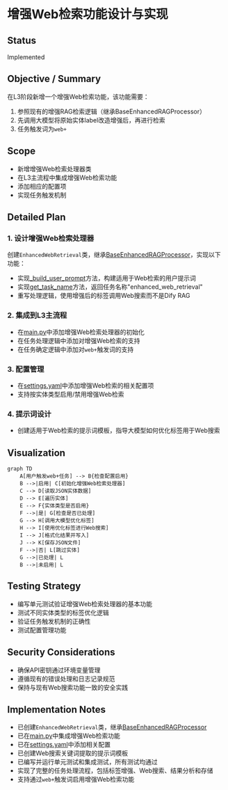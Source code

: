 # 增强Web检索功能设计与实现

## Status
Implemented

## Objective / Summary
在L3阶段新增一个增强Web检索功能，该功能需要：
1. 参照现有的增强RAG检索逻辑（继承BaseEnhancedRAGProcessor）
2. 先调用大模型将原始实体label改造增强后，再进行检索
3. 任务触发词为`web+`

## Scope
- 新增增强Web检索处理器类
- 在L3主流程中集成增强Web检索功能
- 添加相应的配置项
- 实现任务触发机制

## Detailed Plan
### 1. 设计增强Web检索处理器
创建`EnhancedWebRetrieval`类，继承[BaseEnhancedRAGProcessor](file:///F:/Github/Library-AI-demos/historical-image-deep-description/src/core/l3_context_interpretation/base_enhanced_rag_processor.py#L54-L121)，实现以下功能：
- 实现[_build_user_prompt](file:///F:/Github/Library-AI-demos/historical-image-deep-description/src/core/l3_context_interpretation/base_enhanced_rag_processor.py#L209-L218)方法，构建适用于Web检索的用户提示词
- 实现[get_task_name](file:///F:/Github/Library-AI-demos/historical-image-deep-description/src/core/l3_context_interpretation/base_enhanced_rag_processor.py#L220-L225)方法，返回任务名称"enhanced_web_retrieval"
- 重写处理逻辑，使用增强后的标签调用Web搜索而不是Dify RAG

### 2. 集成到L3主流程
- 在[main.py](file:///F:/Github/Library-AI-demos/historical-image-deep-description/src/core/l3_context_interpretation/main.py)中添加增强Web检索处理器的初始化
- 在任务处理逻辑中添加对增强Web检索的支持
- 在任务确定逻辑中添加对`web+`触发词的支持

### 3. 配置管理
- 在[settings.yaml](file:///F:/Github/Library-AI-demos/historical-image-deep-description/config/settings.yaml)中添加增强Web检索的相关配置项
- 支持按实体类型启用/禁用增强Web检索

### 4. 提示词设计
- 创建适用于Web检索的提示词模板，指导大模型如何优化标签用于Web搜索

## Visualization
```mermaid
graph TD
    A[用户触发web+任务] --> B{检查配置启用}
    B -->|启用| C[初始化增强Web检索处理器]
    C --> D[读取JSON实体数据]
    D --> E[遍历实体]
    E --> F{实体类型是否启用}
    F -->|是| G[检查是否已处理]
    G --> H[调用大模型优化标签]
    H --> I[使用优化标签进行Web搜索]
    I --> J[格式化结果并写入]
    J --> K[保存JSON文件]
    F -->|否| L[跳过实体]
    G -->|已处理| L
    B -->|未启用| L
```

## Testing Strategy
- 编写单元测试验证增强Web检索处理器的基本功能
- 测试不同实体类型的标签优化逻辑
- 验证任务触发机制的正确性
- 测试配置管理功能

## Security Considerations
- 确保API密钥通过环境变量管理
- 遵循现有的错误处理和日志记录规范
- 保持与现有Web搜索功能一致的安全实践

## Implementation Notes
- 已创建`EnhancedWebRetrieval`类，继承[BaseEnhancedRAGProcessor](file:///F:/Github/Library-AI-demos/historical-image-deep-description/src/core/l3_context_interpretation/base_enhanced_rag_processor.py#L54-L121)
- 已在[main.py](file:///F:/Github/Library-AI-demos/historical-image-deep-description/src/core/l3_context_interpretation/main.py)中集成增强Web检索功能
- 已在[settings.yaml](file:///F:/Github/Library-AI-demos/historical-image-deep-description/config/settings.yaml)中添加相关配置
- 已创建Web搜索关键词提取的提示词模板
- 已编写并运行单元测试和集成测试，所有测试均通过
- 实现了完整的任务处理流程，包括标签增强、Web搜索、结果分析和存储
- 支持通过`web+`触发词启用增强Web检索功能